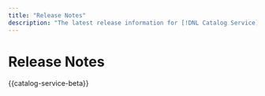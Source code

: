 ```yaml
---
title: "Release Notes"
description: "The latest release information for [!DNL Catalog Service] for Adobe Commerce."
---
```


# Release Notes

{{catalog-service-beta}}
